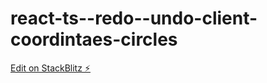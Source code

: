 # react-ts--redo--undo-client-coordintaes-circles

[Edit on StackBlitz ⚡️](https://stackblitz.com/edit/react-starter-typescript-6myvmz)